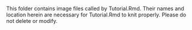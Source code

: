 This folder contains image files called by Tutorial.Rmd. Their names and location herein are necessary for Tutorial.Rmd to knit properly. Please do not delete or modify.
